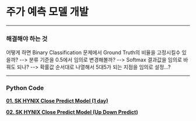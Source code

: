 # 주가 예측 모델 개발
---
### 해결해야 하는 것
어떻게 하면 Binary Classification 문제에서 Ground Truth의 비율을 고정시킬수 있을까?  -->  분류 기준을 0.5에서 임의로 변경해볼까? --> Softmax 결과값을 임의로 바꿔도 되나? -->  확률값 순서대로 나열해서 5대5가 되는 지점을 임의로 설정...?


---
### Python Code
**[01. SK HYNIX Close Predict Model (1 day)](https://github.com/ajskdlf64/PROJECT_NEW_PROJECT/blob/master/01.%20SK%20HYNIX%20Close%20Predict%20Model%20(1%20day).ipynb)**


**[02. SK HYNIX Close Predict Model (Up Down Predict)](https://github.com/ajskdlf64/PROJECT_NEW_PROJECT/blob/master/02.%20SK%20HYNIX%20Close%20Predict%20Model%20(Up%20Down%20Predict).ipynb)**
